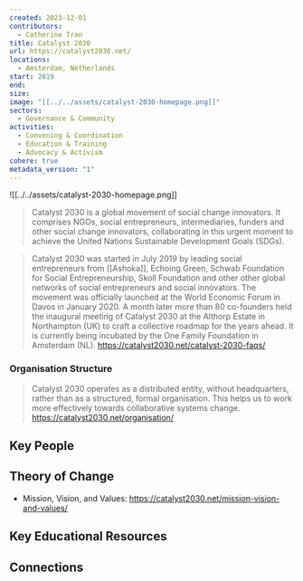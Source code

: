 ```yaml
---
created: 2023-12-01
contributors:
  - Catherine Tran
title: Catalyst 2030
url: https://catalyst2030.net/
locations:
  - Amsterdam, Netherlands
start: 2019
end: 
size: 
image: "[[../../assets/catalyst-2030-homepage.png]]"
sectors:
  - Governance & Community
activities:
  - Convening & Coordination
  - Education & Training
  - Advocacy & Activism
cohere: true
metadata_version: "1"
---
```


![[../../assets/catalyst-2030-homepage.png]]

>Catalyst 2030 is a global movement of social change innovators. It comprises NGOs, social entrepreneurs, intermediaries, funders and other social change innovators, collaborating in this urgent moment to achieve the United Nations Sustainable Development Goals (SDGs).

>Catalyst 2030 was started in July 2019 by leading social entrepreneurs from [[Ashoka]], Echoing Green, Schwab Foundation for Social Entrepreneurship, Skoll Foundation and other other global networks of social entrepreneurs and social innovators. The movement was officially launched at the World Economic Forum in Davos in January 2020. A month later more than 80 co-founders held the inaugural meeting of Catalyst 2030 at the Althorp Estate in Northampton (UK) to craft a collective roadmap for the years ahead. It is currently being incubated by the One Family Foundation in Amsterdam (NL).
https://catalyst2030.net/catalyst-2030-faqs/

### Organisation Structure

>Catalyst 2030 operates as a distributed entity, without headquarters, rather than as a structured, formal organisation. This helps us to work more effectively towards collaborative systems change.
https://catalyst2030.net/organisation/

## Key People

## Theory of Change

- Mission, Vision, and Values: https://catalyst2030.net/mission-vision-and-values/

## Key Educational Resources

## Connections





